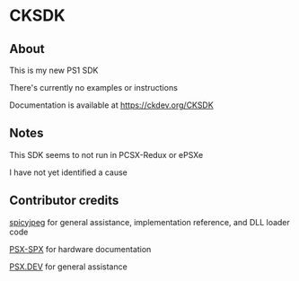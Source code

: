 # CKSDK

## About

This is my new PS1 SDK

There's currently no examples or instructions

Documentation is available at https://ckdev.org/CKSDK

## Notes

This SDK seems to not run in PCSX-Redux or ePSXe

I have not yet identified a cause

## Contributor credits

[spicyjpeg](https://github.com/spicyjpeg) for general assistance, implementation reference, and DLL loader code

[PSX-SPX](https://psx-spx.consoledev.net/) for hardware documentation

[PSX.DEV](https://www.psx.dev/) for general assistance
